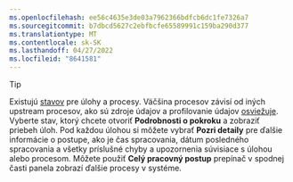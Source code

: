 ```yaml
---
ms.openlocfilehash: ee56c4635e3de03a7962366bdfcb6dc1fe7326a7
ms.sourcegitcommit: b7dbcd5627c2ebfbcfe65589991c159ba290d377
ms.translationtype: MT
ms.contentlocale: sk-SK
ms.lasthandoff: 04/27/2022
ms.locfileid: "8641581"
---
```

> [!TIP] 
> Existujú [stavov](../system.md#status-definitions) pre úlohy a procesy. Väčšina procesov závisí od iných upstream procesov, ako sú zdroje údajov a profilovanie údajov [osviežuje](../system.md#refresh-processes). Vyberte stav, ktorý chcete otvoriť **Podrobnosti o pokroku** a zobraziť priebeh úloh. Pod každou úlohou si môžete vybrať **Pozri detaily** pre ďalšie informácie o postupe, ako je čas spracovania, dátum posledného spracovania a všetky príslušné chyby a upozornenia súvisiace s úlohou alebo procesom. Môžete použiť **Celý pracovný postup** prepínač v spodnej časti panela zobrazí ďalšie procesy v systéme.